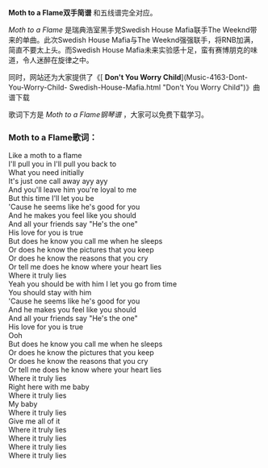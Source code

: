 

**Moth to a Flame双手简谱** 和五线谱完全对应。

_Moth to a Flame_ 是瑞典浩室黑手党Swedish House Mafia联手The Weeknd带来的单曲。此次Swedish House
Mafia与The Weeknd强强联手，将RNB加满，简直不要太上头。而Swedish House
Mafia未来实验感十足，蛮有赛博朋克的味道，令人迷醉在旋律之中。

同时，网站还为大家提供了《[ **Don't You Worry Child**](Music-4163-Dont-You-Worry-Child-
Swedish-House-Mafia.html "Don't You Worry Child")》曲谱下载

歌词下方是 _Moth to a Flame钢琴谱_ ，大家可以免费下载学习。

### Moth to a Flame歌词：

Like a moth to a flame  
I'll pull you in I'll pull you back to  
What you need initially  
It's just one call away ayy ayy  
And you'll leave him you're loyal to me  
But this time I'll let you be  
'Cause he seems like he's good for you  
And he makes you feel like you should  
And all your friends say "He's the one"  
His love for you is true  
But does he know you call me when he sleeps  
Or does he know the pictures that you keep  
Or does he know the reasons that you cry  
Or tell me does he know where your heart lies  
Where it truly lies  
Yeah you should be with him I let you go from time  
You should stay with him  
'Cause he seems like he's good for you  
And he makes you feel like you should  
And all your friends say "He's the one"  
His love for you is true  
Ooh  
But does he know you call me when he sleeps  
Or does he know the pictures that you keep  
Or does he know the reasons that you cry  
Or tell me does he know where your heart lies  
Where it truly lies  
Right here with me baby  
Where it truly lies  
My baby  
Where it truly lies  
Give me all of it  
Where it truly lies  
Where it truly lies  
Where it truly lies  
Where it truly lies

